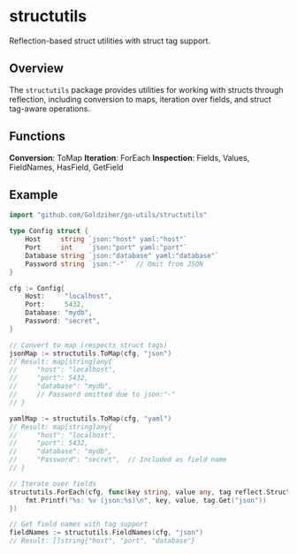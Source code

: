 # structutils

Reflection-based struct utilities with struct tag support.

## Overview

The `structutils` package provides utilities for working with structs through reflection, including conversion to maps, iteration over fields, and struct tag-aware operations.

## Functions

**Conversion**: ToMap
**Iteration**: ForEach
**Inspection**: Fields, Values, FieldNames, HasField, GetField

## Example

```go
import "github.com/Goldziher/go-utils/structutils"

type Config struct {
    Host     string `json:"host" yaml:"host"`
    Port     int    `json:"port" yaml:"port"`
    Database string `json:"database" yaml:"database"`
    Password string `json:"-"`  // Omit from JSON
}

cfg := Config{
    Host:     "localhost",
    Port:     5432,
    Database: "mydb",
    Password: "secret",
}

// Convert to map (respects struct tags)
jsonMap := structutils.ToMap(cfg, "json")
// Result: map[string]any{
//     "host": "localhost",
//     "port": 5432,
//     "database": "mydb",
//     // Password omitted due to json:"-"
// }

yamlMap := structutils.ToMap(cfg, "yaml")
// Result: map[string]any{
//     "host": "localhost",
//     "port": 5432,
//     "database": "mydb",
//     "Password": "secret",  // Included as field name
// }

// Iterate over fields
structutils.ForEach(cfg, func(key string, value any, tag reflect.StructTag) {
    fmt.Printf("%s: %v (json:%s)\n", key, value, tag.Get("json"))
})

// Get field names with tag support
fieldNames := structutils.FieldNames(cfg, "json")
// Result: []string{"host", "port", "database"}
```
